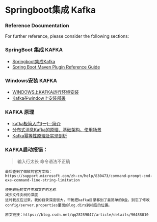 # Springboot集成 Kafka

### Reference Documentation
For further reference, please consider the following sections:

### SpringBoot 集成 KAFKA
* [Springboot集成Kafka](https://segmentfault.com/a/1190000014991209)
* [Spring Boot Maven Plugin Reference Guide]()

### Windows安装 KAFKA
* [WINDOWS上KAFKA运行环境安装](https://www.cnblogs.com/lnice/p/9668750.html)
* [Kafka在window上安装部署](https://www.cnblogs.com/coloz/p/10487679.html)


### KAFKA 原理
* [kafka极简入门(一)--简介](https://segmentfault.com/a/1190000021583205)
* [分布式消息Kafka的原理、基础架构、使用场景](https://segmentfault.com/a/1190000021273334)
* [Kafka幂等性原理及实现剖析](https://segmentfault.com/a/1190000021293704)


### KAFKA启动报错：
> 输入行太长
> 命令语法不正确

```properties
最后查到了微软的官方文档：
https://support.microsoft.com/zh-cn/help/830473/command-prompt-cmd-exe-command-line-string-limitation

使用较短的文件夹和文件的名称
减少文件夹树的深度
这时我反应过来，我的目录深度很大，干脆把kafka目录移到了最简单的D盘，别忘了修改config/server.properties里面的log.dirs到相应的位置。

原文链接：https://blog.csdn.net/qq28289047/article/details/96488010
```